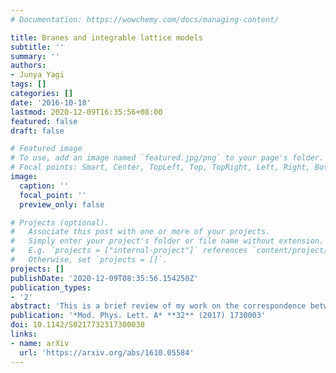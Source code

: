 ```yaml
---
# Documentation: https://wowchemy.com/docs/managing-content/

title: Branes and integrable lattice models
subtitle: ''
summary: ''
authors:
- Junya Yagi
tags: []
categories: []
date: '2016-10-18'
lastmod: 2020-12-09T16:35:56+08:00
featured: false
draft: false

# Featured image
# To use, add an image named `featured.jpg/png` to your page's folder.
# Focal points: Smart, Center, TopLeft, Top, TopRight, Left, Right, BottomLeft, Bottom, BottomRight.
image:
  caption: ''
  focal_point: ''
  preview_only: false

# Projects (optional).
#   Associate this post with one or more of your projects.
#   Simply enter your project's folder or file name without extension.
#   E.g. `projects = ["internal-project"]` references `content/project/deep-learning/index.md`.
#   Otherwise, set `projects = []`.
projects: []
publishDate: '2020-12-09T08:35:56.154250Z'
publication_types:
- '2'
abstract: 'This is a brief review of my work on the correspondence between four-dimensional $\mathcal{N}=1$ supersymmetric field theories realized by brane tilings and two-dimensional integrable lattice models. I explain how to construct integrable lattice models from extended operators in partially topological quantum field theories, and elucidate the correspondence as an application of this construction.'
publication: '*Mod. Phys. Lett. A* **32** (2017) 1730003'
doi: 10.1142/S0217732317300038
links:
- name: arXiv
  url: 'https://arxiv.org/abs/1610.05584'
---
```

